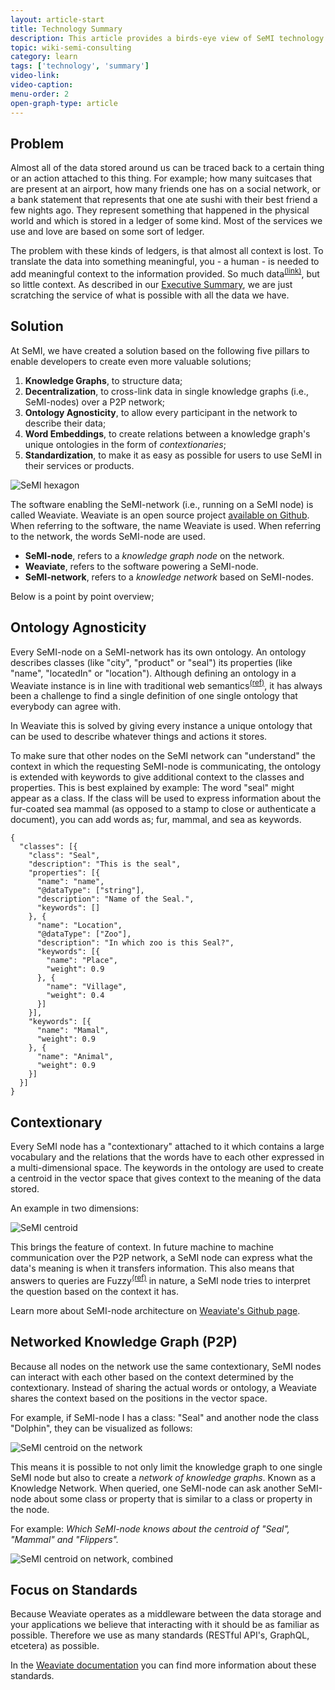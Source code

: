 ```yaml
---
layout: article-start
title: Technology Summary
description: This article provides a birds-eye view of SeMI technology stack. Including references to relating sources.
topic: wiki-semi-consulting
category: learn
tags: ['technology', 'summary']
video-link:
video-caption:
menu-order: 2
open-graph-type: article
---
```


## Problem

Almost all of the data stored around us can be traced back to a certain thing or an action attached to this thing. For example; how many suitcases that are present at an airport, how many friends one has on a social network, or a bank statement that represents that one ate sushi with their best friend a few nights ago. They represent something that happened in the physical world and which is stored in a ledger of some kind. Most of the services we use and love are based on some sort of ledger.

The problem with these kinds of ledgers, is that almost all context is lost. To translate the data into something meaningful, you - a human - is needed to add meaningful context to the information provided. So much data<sup><a href="https://www.forbes.com/sites/andrewcave/2017/04/13/what-will-we-do-when-the-worlds-data-hits-163-zettabytes-in-2025/#1c39cdc0349a" alt="What Will We Do When The World's Data Hits 163 Zettabytes In 2025?">(link)</a></sup>, but so little context. As described in our [Executive Summary](/knowledge-base/wiki-weaviate/learn/executive-summary/), we are just scratching the service of what is possible with all the data we have.

## Solution

At SeMI, we have created a solution based on the following five pillars to enable developers to create even more valuable solutions;

1. **Knowledge Graphs**, to structure data;
2. **Decentralization**, to cross-link data in single knowledge graphs (i.e., SeMI-nodes) over a P2P network;
2. **Ontology Agnosticity**, to allow every participant in the network to describe their data;
3. **Word Embeddings**, to create relations between a knowledge graph's unique ontologies in the form of _contextionaries_;
5. **Standardization**, to make it as easy as possible for users to use SeMI in their services or products.

![SeMI hexagon](/img/SeMI-hexagon.jpg)

The software enabling the SeMI-network (i.e., running on a SeMI node) is called Weaviate. Weaviate is an open source project <a href="https://github.com/creativesoftwarefdn/weaviate" alt="Weaviate Github">available on Github</a>. When referring to the software, the name Weaviate is used. When referring to the network, the words SeMI-node are used.

- **SeMI-node**, refers to a _knowledge graph node_ on the network.
- **Weaviate**, refers to the software powering a SeMI-node.
- **SeMI-network**, refers to a _knowledge network_ based on SeMI-nodes.

Below is a point by point overview;

## Ontology Agnosticity

Every SeMI-node on a SeMI-network has its own ontology. An ontology describes classes (like "city", "product" or "seal") its properties (like "name", "locatedIn" or "location"). Although defining an ontology in a Weaviate instance is in line with traditional web semantics<sup><a href="https://en.wikipedia.org/wiki/Semantic_Web" alt="Semantic Web">(ref)</a></sup>, it has always been a challenge to find a single definition of one single ontology that everybody can agree with.

In Weaviate this is solved by giving every instance a unique ontology that can be used to describe whatever things and actions it stores.

To make sure that other nodes on the SeMI network can "understand" the context in which the requesting SeMI-node is communicating, the ontology is extended with keywords to give additional context to the classes and properties. This is best explained by example: The word "seal" might appear as a class. If the class will be used to express information about the fur-coated sea mammal (as opposed to a stamp to close or authenticate a document), you can add words as; fur, mammal, and sea as keywords.

```
{
  "classes": [{
    "class": "Seal",
    "description": "This is the seal",
    "properties": [{
      "name": "name",
      "@dataType": ["string"],
      "description": "Name of the Seal.",
      "keywords": []
    }, {
      "name": "Location",
      "@dataType": ["Zoo"],
      "description": "In which zoo is this Seal?",
      "keywords": [{
        "name": "Place",
        "weight": 0.9
      }, {
        "name": "Village",
        "weight": 0.4
      }]
    }],
    "keywords": [{
      "name": "Mamal",
      "weight": 0.9
    }, {
      "name": "Animal",
      "weight": 0.9
    }]
  }]
}
```

## Contextionary

Every SeMI node has a "contextionary" attached to it which contains a large vocabulary and the relations that the words have to each other expressed in a multi-dimensional space. The keywords in the ontology are used to create a centroid in the vector space that gives context to the meaning of the data stored.

An example in two dimensions:   

![SeMI centroid](/img/SeMI-centroid.jpg)

This brings the feature of context. In future machine to machine communication over the P2P network, a SeMI node can express what the data's meaning is when it transfers information. This also means that answers to queries are Fuzzy<sup><a href="https://en.wikipedia.org/wiki/Fuzzy_logic" alt="Fuzzy">(ref)</a></sup> in nature, a SeMI node tries to interpret the question based on the context it has.

<section class="callout">
    Learn more about SeMI-node architecture on <a href="https://github.com/creativesoftwarefdn/weaviate/blob/develop/README.md">Weaviate's Github page</a>.
</section>

## Networked Knowledge Graph (P2P)

Because all nodes on the network use the same contextionary, SeMI nodes can interact with each other based on the context determined by the contextionary. Instead of sharing the actual words or ontology, a Weaviate shares the context based on the positions in the vector space.

For example, if SeMI-node I has a class: "Seal" and another node the class "Dolphin", they can be visualized as follows:

![SeMI centroid on the network](/img/SeMI-centroid-network.jpg)

This means it is possible to not only limit the knowledge graph to one single SeMI node but also to create a _network of knowledge graphs_. Known as a Knowledge Network. When queried, one SeMI-node can ask another SeMI-node about some class or property that is similar to a class or property in the node.

For example: _Which SeMI-node knows about the centroid of "Seal", "Mammal" and "Flippers"._

![SeMI centroid on network, combined](/img/SeMI-centroid-network-combined.jpg)

## Focus on Standards

Because Weaviate operates as a middleware between the data storage and your applications we believe that interacting with it should be as familiar as possible. Therefore we use as many standards (RESTful API's, GraphQL, etcetera) as possible.

In the <a href="https://github.com/creativesoftwarefdn/weaviate" alt="Weaviate Github">Weaviate documentation</a>  you can find more information about these standards.

